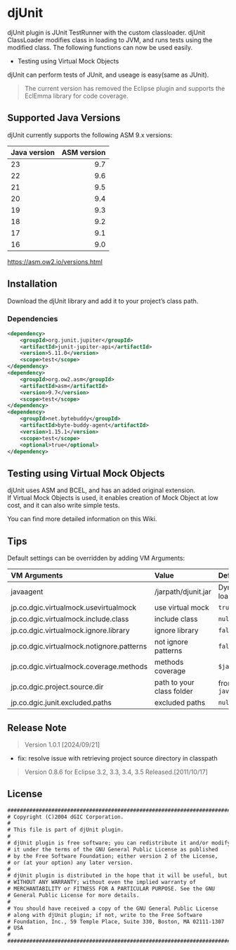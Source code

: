 # djUnit
djUnit plugin is JUnit TestRunner with the custom classloader.
djUnit ClassLoader modifies class in loading to JVM, and runs tests using the modified class. The following functions can now be used easily.

- Testing using Virtual Mock Objects

djUnit can perform tests of JUnit, and useage is easy(same as JUnit).

> The current version has removed the Eclipse plugin and supports the EclEmma library for code coverage.

## Supported Java Versions
djUnit currently supports the following ASM 9.x versions:

| Java version | ASM version |
| :----------- | -----------: |
| 23 | 9.7 |
| 22 | 9.6 |
| 21 | 9.5 |
| 20 | 9.4 |
| 19 | 9.3 |
| 18 | 9.2 |
| 17 | 9.1 |
| 16 | 9.0 |

https://asm.ow2.io/versions.html

## Installation

Download the djUnit library and add it to your project’s class path.

### Dependencies

```xml
<dependency>
    <groupId>org.junit.jupiter</groupId>
    <artifactId>junit-jupiter-api</artifactId>
    <version>5.11.0</version>
    <scope>test</scope>
</dependency>
<dependency>
    <groupId>org.ow2.asm</groupId>
    <artifactId>asm</artifactId>
    <version>9.7</version>
    <scope>test</scope>
</dependency>
<dependency>
    <groupId>net.bytebuddy</groupId>
    <artifactId>byte-buddy-agent</artifactId>
    <version>1.15.1</version>
    <scope>test</scope>
    <optional>true</optional>
</dependency>
```

## Testing using Virtual Mock Objects
djUnit uses ASM and BCEL, and has an added original extension.<br>
If Virtual Mock Objects is used, it enables creation of Mock Object at low cost, and it can also write simple tests.

You can find more detailed information on this Wiki.

## Tips
Default settings can be overridden by adding VM Arguments:

| VM Arguments                              | Value                                       | Default               | Required |
| :---------------------------------------- | :------------------------------------------ | :-------------------- | :------: |
| javaagent                                 | /jarpath/djunit.jar                         | Dynamic loading       |   No     |
| jp.co.dgic.virtualmock.usevirtualmock     | use virtual mock                            | `true`                |   No     |
| jp.co.dgic.virtualmock.include.class      | include class                               | `null`                |   No     |
| jp.co.dgic.virtualmock.ignore.library     | ignore library                              | `false`               |   No     |
| jp.co.dgic.virtualmock.notignore.patterns | not ignore patterns                         | `false`               |   No     |
| jp.co.dgic.virtualmock.coverage.methods   | methods coverage                            | `$jacocoInit`         |   No     |
| jp.co.dgic.project.source.dir             | path to your class folder                   | from `java.class.path`|   No     |
| jp.co.dgic.junit.excluded.paths           | excluded paths                              | `null`                |   No     |

## Release Note

> Version 1.0.1 [2024/09/21]
- fix: resolve issue with retrieving project source directory in classpath
> Version 0.8.6 for Eclipse 3.2, 3.3, 3.4, 3.5 Released.[2011/10/17]

## License

```xml
###############################################################################
# Copyright (C)2004 dGIC Corporation.
#
# This file is part of djUnit plugin.
#
# djUnit plugin is free software; you can redistribute it and/or modify
# it under the terms of the GNU General Public License as published
# by the Free Software Foundation; either version 2 of the License,
# or (at your option) any later version.
#
# djUnit plugin is distributed in the hope that it will be useful, but
# WITHOUT ANY WARRANTY; without even the implied warranty of
# MERCHANTABILITY or FITNESS FOR A PARTICULAR PURPOSE. See the GNU
# General Public License for more details.
#
# You should have received a copy of the GNU General Public License
# along with djUnit plugin; if not, write to the Free Software
# Foundation, Inc., 59 Temple Place, Suite 330, Boston, MA 02111-1307
# USA
#
###############################################################################
